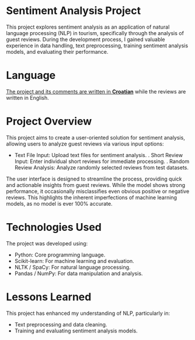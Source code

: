 # Sentiment Analysis Project
This project explores sentiment analysis as an application of natural language processing (NLP) in tourism, specifically through the analysis of guest reviews. During the development process, I gained valuable experience in data handling, text preprocessing, training sentiment analysis models, and evaluating their performance.

# Language 
<ins>The project and its comments are written in **Croatian</ins>** while the reviews are written in English.

# Project Overview
This project aims to create a user-oriented solution for sentiment analysis, allowing users to analyze guest reviews via various input options:

- Text File Input: Upload text files for sentiment analysis.
. Short Review Input: Enter individual short reviews for immediate processing.
. Random Review Analysis: Analyze randomly selected reviews from test datasets.

The user interface is designed to streamline the process, providing quick and actionable insights from guest reviews. While the model shows strong performance, it occasionally misclassifies even obvious positive or negative reviews. This highlights the inherent imperfections of machine learning models, as no model is ever 100% accurate.

# Technologies Used
The project was developed using:

- Python: Core programming language.
- Scikit-learn: For machine learning and evaluation.
- NLTK / SpaCy: For natural language processing.
- Pandas / NumPy: For data manipulation and analysis.


# Lessons Learned
This project has  enhanced my understanding of NLP, particularly in:

- Text preprocessing and data cleaning.
- Training and evaluating sentiment analysis models.
